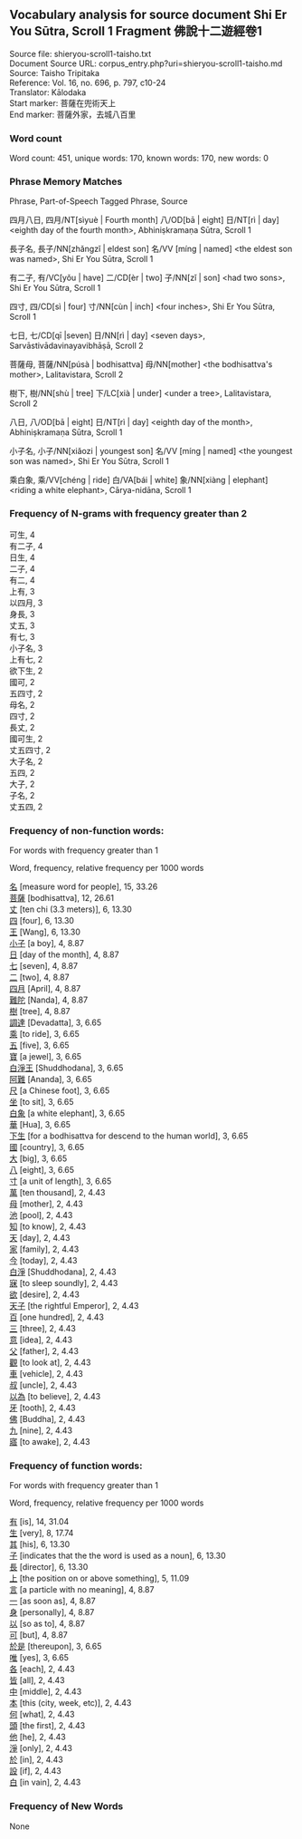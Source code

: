 ## Vocabulary analysis for source document Shi Er You Sūtra, Scroll 1 Fragment 佛說十二遊經卷1
Source file: shieryou-scroll1-taisho.txt<br/>
Document Source URL: corpus_entry.php?uri=shieryou-scroll1-taisho.md<br/>
Source: Taisho Tripitaka<br/>
Reference: Vol. 16, no. 696, p. 797, c10-24<br/>
Translator: Kālodaka<br/>
Start marker: 菩薩在兜術天上<br/>
End marker: 菩薩外家，去城八百里<br/>
### Word count
Word count: 451, unique words: 170, known words: 170, new words: 0

### Phrase Memory Matches
Phrase, Part-of-Speech Tagged Phrase, Source

四月八日, 四月/NT[sìyuè | Fourth month] 八/OD[bā | eight] 日/NT[rì | day] &lt;eighth day of the fourth month&gt;, Abhiniṣkramaṇa Sūtra, Scroll 1

長子名, 長子/NN[zhǎngzǐ | eldest son] 名/VV [míng | named] &lt;the eldest son was named&gt;, Shi Er You Sūtra, Scroll 1

有二子, 有/VC[yǒu | have] 二/CD[èr | two] 子/NN[zǐ | son] &lt;had two sons&gt;, Shi Er You Sūtra, Scroll 1

四寸, 四/CD[sì | four] 寸/NN[cùn | inch] &lt;four inches&gt;, Shi Er You Sūtra, Scroll 1

七日, 七/CD[qī |seven] 日/NN[rì | day] &lt;seven days&gt;, Sarvāstivādavinayavibhāṣā, Scroll 2

菩薩母, 菩薩/NN[púsà | bodhisattva] 母/NN[mother] &lt;the bodhisattva's mother&gt;, Lalitavistara, Scroll 2

樹下, 樹/NN[shù | tree] 下/LC[xià | under] &lt;under a tree&gt;, Lalitavistara, Scroll 2

八日, 八/OD[bā | eight] 日/NT[rì | day] &lt;eighth day of the month&gt;, Abhiniṣkramaṇa Sūtra, Scroll 1

小子名, 小子/NN[xiǎozi | youngest son] 名/VV [míng | named] &lt;the youngest son was named&gt;, Shi Er You Sūtra, Scroll 1

乘白象, 乘/VV[chéng | ride] 白/VA[bái | white] 象/NN[xiàng | elephant] &lt;riding a white elephant&gt;, Cārya-nidāna, Scroll 1

### Frequency of N-grams with frequency greater than 2
可生, 4<br/>
有二子, 4<br/>
日生, 4<br/>
二子, 4<br/>
有二, 4<br/>
上有, 3<br/>
以四月, 3<br/>
身長, 3<br/>
丈五, 3<br/>
有七, 3<br/>
小子名, 3<br/>
上有七, 2<br/>
欲下生, 2<br/>
國可, 2<br/>
五四寸, 2<br/>
母名, 2<br/>
四寸, 2<br/>
長丈, 2<br/>
國可生, 2<br/>
丈五四寸, 2<br/>
大子名, 2<br/>
五四, 2<br/>
大子, 2<br/>
子名, 2<br/>
丈五四, 2<br/>
### Frequency of non-function words:
For words with frequency greater than 1

Word, frequency, relative frequency per 1000 words

[名](word_detail.php?id=573 "measure word for people 名") [measure word for people], 15, 33.26<br/>
[菩薩](word_detail.php?id=3166 "bodhisattva 菩薩") [bodhisattva], 12, 26.61<br/>
[丈](word_detail.php?id=9556 "ten chi (3.3 meters) 丈") [ten chi (3.3 meters)], 6, 13.30<br/>
[四](word_detail.php?id=304 "four 四") [four], 6, 13.30<br/>
[王](word_detail.php?id=3235 "Wang 王") [Wang], 6, 13.30<br/>
[小子](word_detail.php?id=16391 "a boy 小子") [a boy], 4, 8.87<br/>
[日](word_detail.php?id=738 "day of the month / day 日") [day of the month], 4, 8.87<br/>
[七](word_detail.php?id=307 "seven 七") [seven], 4, 8.87<br/>
[二](word_detail.php?id=302 "two 二") [two], 4, 8.87<br/>
[四月](word_detail.php?id=289 "April / the fourth month 四月") [April], 4, 8.87<br/>
[難陀](word_detail.php?id=20304 "Nanda 難陀") [Nanda], 4, 8.87<br/>
[樹](word_detail.php?id=2647 "tree 樹") [tree], 4, 8.87<br/>
[調達](word_detail.php?id=33033 "Devadatta 調達") [Devadatta], 3, 6.65<br/>
[乘](word_detail.php?id=3614 "to ride / to mount / to make use of / to take advantage of 乘") [to ride], 3, 6.65<br/>
[五](word_detail.php?id=305 "five 五") [five], 3, 6.65<br/>
[寶](word_detail.php?id=3707 "a jewel / gem / a treasure 寶") [a jewel], 3, 6.65<br/>
[白淨王](word_detail.php?id=33023 "Shuddhodana / Suddhodana 白淨王") [Shuddhodana], 3, 6.65<br/>
[阿難](word_detail.php?id=18622 "Ananda 阿難") [Ananda], 3, 6.65<br/>
[尺](word_detail.php?id=9552 "a Chinese foot / unit of length equal to 1/3 m / a foot 尺") [a Chinese foot], 3, 6.65<br/>
[坐](word_detail.php?id=3368 "to sit 坐") [to sit], 3, 6.65<br/>
[白象](word_detail.php?id=27920 "a white elephant 白象") [a white elephant], 3, 6.65<br/>
[華](word_detail.php?id=2865 "Hua 華") [Hua], 3, 6.65<br/>
[下生](word_detail.php?id=33025 " for a bodhisattva for descend to the human world 下生") [for a bodhisattva for descend to the human world], 3, 6.65<br/>
[國](word_detail.php?id=1075 "country 國") [country], 3, 6.65<br/>
[大](word_detail.php?id=1114 "big / great / huge / large / major 大") [big], 3, 6.65<br/>
[八](word_detail.php?id=308 "eight 八") [eight], 3, 6.65<br/>
[寸](word_detail.php?id=6782 "a unit of length / inch / thumb 寸") [a unit of length], 3, 6.65<br/>
[萬](word_detail.php?id=315 "ten thousand 萬") [ten thousand], 2, 4.43<br/>
[母](word_detail.php?id=4262 "mother 母") [mother], 2, 4.43<br/>
[池](word_detail.php?id=8705 "pool / pond / reservoir 池") [pool], 2, 4.43<br/>
[知](word_detail.php?id=3896 "to know / to be aware 知") [to know], 2, 4.43<br/>
[天](word_detail.php?id=434 "day 天") [day], 2, 4.43<br/>
[家](word_detail.php?id=745 "family / home 家") [family], 2, 4.43<br/>
[今](word_detail.php?id=6691 "today / modern / present / current / this / now 今") [today], 2, 4.43<br/>
[白淨](word_detail.php?id=33028 "Shuddhodana / Suddhodana 白淨") [Shuddhodana], 2, 4.43<br/>
[寐](word_detail.php?id=3998 "to sleep soundly 寐") [to sleep soundly], 2, 4.43<br/>
[欲](word_detail.php?id=3889 "desire 欲") [desire], 2, 4.43<br/>
[天子](word_detail.php?id=18897 "the rightful Emperor / the Son of Heaven 天子") [the rightful Emperor], 2, 4.43<br/>
[百](word_detail.php?id=313 "one hundred 百") [one hundred], 2, 4.43<br/>
[三](word_detail.php?id=303 "three 三") [three], 2, 4.43<br/>
[意](word_detail.php?id=1730 "idea / meaning 意") [idea], 2, 4.43<br/>
[父](word_detail.php?id=4849 "father 父") [father], 2, 4.43<br/>
[觀](word_detail.php?id=1702 "to look at / to watch / to observe 觀") [to look at], 2, 4.43<br/>
[車](word_detail.php?id=3966 "vehicle 車") [vehicle], 2, 4.43<br/>
[叔](word_detail.php?id=9540 "uncle / father's younger brother 叔") [uncle], 2, 4.43<br/>
[以為](word_detail.php?id=5911 "to believe / to think / to consider / to assume 以為") [to believe], 2, 4.43<br/>
[牙](word_detail.php?id=4678 "tooth / ivory 牙") [tooth], 2, 4.43<br/>
[佛](word_detail.php?id=3618 "Buddha / Awakened One 佛") [Buddha], 2, 4.43<br/>
[九](word_detail.php?id=309 "nine 九") [nine], 2, 4.43<br/>
[寤](word_detail.php?id=32919 "to awake / to realize 寤") [to awake], 2, 4.43<br/>
### Frequency of function words:
For words with frequency greater than 1

Word, frequency, relative frequency per 1000 words

[有](word_detail.php?id=398 "is / are 有") [is], 14, 31.04<br/>
[生](word_detail.php?id=30576 "very / extremely 生") [very], 8, 17.74<br/>
[其](word_detail.php?id=1574 "his / her / its / theirs / that 其") [his], 6, 13.30<br/>
[子](word_detail.php?id=9327 "indicates that the the word is used as a noun 子") [indicates that the the word is used as a noun], 6, 13.30<br/>
[長](word_detail.php?id=1322 "director / chief / head / elder 長") [director], 6, 13.30<br/>
[上](word_detail.php?id=585 "the position on or above something 上") [the position on or above something], 5, 11.09<br/>
[言](word_detail.php?id=30881 "a particle with no meaning 言") [a particle with no meaning], 4, 8.87<br/>
[一](word_detail.php?id=11131 "as soon as / throughout 一") [as soon as], 4, 8.87<br/>
[身](word_detail.php?id=30079 "personally 身") [personally], 4, 8.87<br/>
[以](word_detail.php?id=650 "so as to 以") [so as to], 4, 8.87<br/>
[可](word_detail.php?id=1251 "but 可") [but], 4, 8.87<br/>
[於是](word_detail.php?id=8983 "thereupon / as a result / consequently / thus / hence 於是") [thereupon], 3, 6.65<br/>
[唯](word_detail.php?id=6692 "yes 唯") [yes], 3, 6.65<br/>
[各](word_detail.php?id=282 "each / every 各") [each], 2, 4.43<br/>
[皆](word_detail.php?id=5046 "all / each and every / in all cases 皆") [all], 2, 4.43<br/>
[中](word_detail.php?id=32951 "middle / during 中") [middle], 2, 4.43<br/>
[本](word_detail.php?id=2037 "this (city, week, etc) 本") [this (city, week, etc)], 2, 4.43<br/>
[何](word_detail.php?id=3087 "what / how / why / which 何") [what], 2, 4.43<br/>
[頭](word_detail.php?id=32946 "the first 頭") [the first], 2, 4.43<br/>
[他](word_detail.php?id=518 "he / him 他") [he], 2, 4.43<br/>
[淨](word_detail.php?id=12680 "only 淨") [only], 2, 4.43<br/>
[於](word_detail.php?id=1710 "in / at / to / from 於") [in], 2, 4.43<br/>
[設](word_detail.php?id=30541 "if / suppose / given 設") [if], 2, 4.43<br/>
[白](word_detail.php?id=30817 "in vain / to no purpose / for nothing 白") [in vain], 2, 4.43<br/>

### Frequency of New Words
None<br/>
